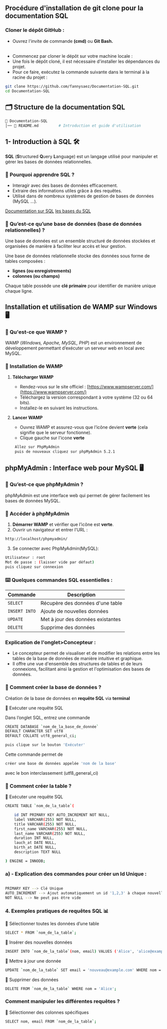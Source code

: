 ## Procédure d'installation de git clone pour la documentation SQL

### Cloner le dépôt GitHub :
- Ouvrez l'invite de commande <b>(cmd)</b> ou <b>Git Bash.</b><br><br>

* Commencez par cloner le dépôt sur votre machine locale :<br>
* Une fois le dépôt cloné, il est nécessaire d'installer les dépendances du projet.<br>
* Pour ce faire, exécutez la commande suivante dans le terminal à la racine du projet :<br>

```bash
git clone https://github.com/fannysaez/Documentation-SQL.git
cd Documentation-SQL
```

## 🗂️ Structure de la documentation SQL
```bash
📂 Documentation-SQL
│── 📄 README.md         # Introduction et guide d'utilisation
```

## 1- Introduction à SQL 🛠️<br>
 **SQL** (**S**tructured **Q**uery **L**anguage) est un langage utilisé pour manipuler et gérer les bases de données relationnelles.

### 📌 Pourquoi apprendre SQL ?<br>
* Interagir avec des bases de données efficacement.
* Extraire des informations utiles grâce à des requêtes.
* Utilisé dans de nombreux systèmes de gestion de bases de données (MySQL ...).

[Documentation sur SQL](https://fr.khanacademy.org/computing/computer-programming/sql-documentation)
[les bases du SQL](https://fr.khanacademy.org/computing/computer-programming/sql)

### 🔹 Qu’est-ce qu’une base de données (base de données relationnelles) ?
Une base de données est un ensemble structuré de données stockées et organisées de manière à faciliter leur accès et leur gestion.<br>

Une base de données relationnelle stocke des données sous forme de tables composées : <br>
* **lignes (ou enregistrements)**
* **colonnes (ou champs)**<br>

Chaque table possède une **clé primaire** pour identifier de manière unique chaque ligne.

## Installation et utilisation de WAMP sur Windows 🖥️

### 📌 Qu'est-ce que WAMP ?
WAMP (*Windows, Apache, MySQL, PHP*) est un environnement de développement permettant d’exécuter un serveur web en local avec MySQL.

### 🚀 Installation de WAMP<br>
1. **Télécharger WAMP**  
   - Rendez-vous sur le site officiel : [https://www.wampserver.com/](https://www.wampserver.com/)  
   - Téléchargez la version correspondant à votre système (32 ou 64 bits).
   - Installez-le en suivant les instructions.

2. **Lancer WAMP**  
   - Ouvrez WAMP et assurez-vous que l’icône devient **verte** (cela signifie que le serveur fonctionne).
   - Clique gauche sur l'icone **verte**

   ``` bash 
    Allez sur PhpMyAdmin
    puis de nouveaux cliquez sur phpMyAdmin 5.2.1
   ```

## phpMyAdmin : Interface web pour MySQL 🖥️

### 📌 Qu’est-ce que phpMyAdmin ?
phpMyAdmin est une interface web qui permet de gérer facilement les bases de données MySQL.

### 🚀 Accéder à phpMyAdmin
1. **Démarrer WAMP** et vérifier que l’icône est **verte**.
2. Ouvrir un navigateur et entrer l’URL :  

```bash
http://localhost/phpmyadmin/
```
3. Se connecter avec PhpMyAdmin(MySQL):

``` bash
Utilisateur : root
Mot de passe : (laisser vide par défaut)
puis cliquez sur connexion
```

### ⌨️ Quelques commandes SQL essentielles :

| Commande | Description |
|----------|------------|
| `SELECT` | Récupère des données d'une table |
| `INSERT INTO` | Ajoute de nouvelles données |
| `UPDATE` | Met à jour des données existantes |
| `DELETE` | Supprime des données |

### Explication de l'onglet>Concepteur :

* Le concepteur permet de visualiser et de modifier les relations entre les tables de la base de données de manière intuitive et graphique.
* Il offre une vue d'ensemble des structures de tables et de leurs connexions, facilitant ainsi la gestion et l'optimisation des bases de données.

### 📌 Comment créer la base de données ?<br>
Création de la base de données en **requête SQL** via **terminal**<br>

📝 Exécuter une requête SQL

Dans l’onglet SQL, entrez une commande 
``` bash
CREATE DATABASE `nom_de_la_base_de_donnée`
DEFAULT CHARACTER SET utf8
DEFAULT COLLATE utf8_general_ci;

puis clique sur le bouton 'Exécuter'
```

Cette commande permet de 
``` bash 
créer une base de données appelée 'nom de la base'
``` 
avec le bon interclassement (utf8_general_ci)

### 📌 Comment créer la table ?<br>

📝 Exécuter une requête SQL

``` bash
CREATE TABLE `nom_de_la_table`(

    id INT PRIMARY KEY AUTO_INCREMENT NOT NULL,
    label VARCHAR(255) NOT NULL,
    title VARCHAR(255) NOT NULL,
    first_name VARCHAR(255) NOT NULL,
    last_name VARCHAR(255) NOT NULL,
    duration INT NULL,
    lauch_at DATE NULL,
    birth_at DATE NULL,
    description TEXT NULL

) ENGINE = INNODB;
``` 

### a) - Explication des commandes pour créer un Id Unique :

```bash

PRIMARY KEY --> Clé Unique
AUTO_INCREMENT --> Ajout automatiquement un id '1,2,3' à chaque nouvelle ligne
NOT NULL --> Ne peut pas être vide

```

### 4. Exemples pratiques de requêtes SQL 📊

🔹 Sélectionner toutes les données d’une table
```bash
SELECT * FROM `nom_de_la_table`;
```
🔹 Insérer des nouvelles données 
```bash
INSERT INTO `nom_de_la_table`(nom, email) VALUES ('Alice', 'alice@example.com');
```
🔹 Mettre à jour une donnée
```bash
UPDATE `nom_de_la_table` SET email = 'nouveau@example.com' WHERE nom = 'Alice';
```
🔹 Supprimer des données
```bash
DELETE FROM `nom_de_la_table` WHERE nom = 'Alice';
```

### Comment manipuler les différentes requêtes  ?

🔹 Sélectionner des colonnes spécifiques
```bash
SELECT nom, email FROM `nom_de_la_table`;
```